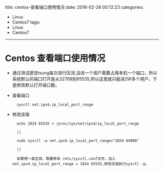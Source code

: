 title: centos-查看端口使用情况
date: 2016-02-26 00:12:23
categories: 
- Linux
- Centos7
tags: 
- Linux
- Centos7
---
# Centos 查看端口使用情况
* 通过测试感觉tsung每次进行压测,没进一个用户需要占用本机一个端口，所以系统默认的端口打开是从32768到65535,所以这里就只能进2W多个用户，于是修改默认打开端口数。 
* 查看端口

		sysctl net.ipv4.ip_local_port_range
* 修改该值

		echo 1024 65535 > /proc/sys/net/ipv4/ip_local_port_range  

		||

		sudo sysctl -w net.ipv4.ip_local_port_range="1024 64000"

		||

		如果想一直生效，需要修改 /etc/sysctl.conf文件，加入net.ipv4.ip_local_port_range = 1024 65535,修改完成执行sysctl -p。


